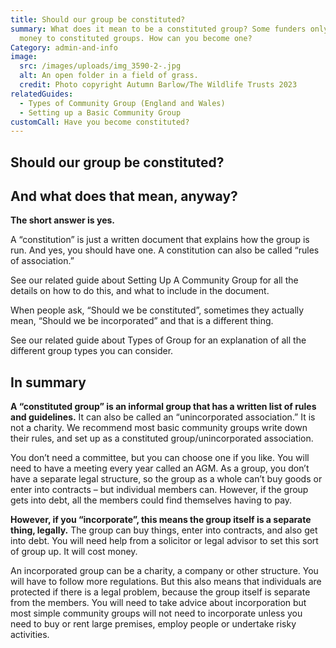 ```yaml
---
title: Should our group be constituted?
summary: What does it mean to be a constituted group? Some funders only give
  money to constituted groups. How can you become one?
Category: admin-and-info
image:
  src: /images/uploads/img_3590-2-.jpg
  alt: An open folder in a field of grass.
  credit: Photo copyright Autumn Barlow/The Wildlife Trusts 2023
relatedGuides:
  - Types of Community Group (England and Wales)
  - Setting up a Basic Community Group
customCall: Have you become constituted?
---
```

## Should our group be constituted?

## And what does that mean, anyway?



**The short answer is yes.**


A “constitution” is just a written document that explains how the group is run. And yes, you should have one. A constitution can also be called “rules of association.”


See our related guide about Setting Up A Community Group for all the details on how to do this, and what to include in the document.


When people ask, “Should we be constituted”, sometimes they actually mean, “Should we be incorporated” and that is a different thing.


See our related guide about Types of Group for an explanation of all the different group types you can consider.



## In summary



**A “constituted group” is an informal group that has a written list of rules and guidelines.** It can also be called an “unincorporated association.” It is not a charity. We recommend most basic community groups write down their rules, and set up as a constituted group/unincorporated association.


You don’t need a committee, but you can choose one if you like. You will need to have a meeting every year called an AGM. As a group, you don’t have a separate legal structure, so the group as a whole can’t buy goods or enter into contracts – but individual members can. However, if the group gets into debt, all the members could find themselves having to pay.


**However, if you “incorporate”, this means the group itself is a separate thing, legally.** The group can buy things, enter into contracts, and also get into debt. You will need help from a solicitor or legal advisor to set this sort of group up. It will cost money.


An incorporated group can be a charity, a company or other structure. You will have to follow more regulations. But this also means that individuals are protected if there is a legal problem, because the group itself is separate from the members. You will need to take advice about incorporation but most simple community groups will not need to incorporate unless you need to buy or rent large premises, employ people or undertake risky activities.
